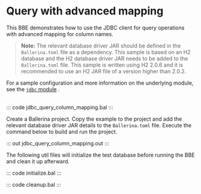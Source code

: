 # Query with advanced mapping

This BBE demonstrates how to use the JDBC  client for query operations with advanced mapping for column names.

>**Note:** The relevant database driver JAR should be defined in the `Ballerina.toml` file as a dependency. This sample is based on an H2 database and the H2 database driver JAR needs to be added to the `Ballerina.toml` file. This sample is written using H2 2.0.6 and it is recommended to use an H2 JAR file of a version higher than 2.0.2.

For a sample configuration and more information on the underlying module, see the [`jdbc` module](https://lib.ballerina.io/ballerinax/java.jdbc/latest/) .<br><br>

::: code jdbc_query_column_mapping.bal :::

Create a Ballerina project. Copy the example to the project and add the relevant database driver JAR details to the `Ballerina.toml` file. Execute the command below to build and run the project.

::: out jdbc_query_column_mapping.out :::

The following util files will initialize the test database before running the BBE and clean it up afterward.

::: code initialize.bal :::

::: code cleanup.bal :::
